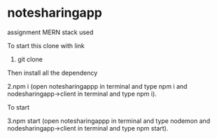 # notesharingapp
 assignment
MERN stack used

To start this
clone with link

1. git clone

Then install all the dependency

2.npm i (open notesharingappp in terminal and type npm i and nodesharingapp->client in terminal and type npm i).

To start

3.npm start (open notesharingappp in terminal and type nodemon and nodesharingapp->client in terminal and type npm start).
